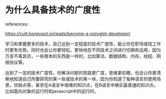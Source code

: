 # 为什么具备技术的广度性

references:

https://cult.honeypot.io/reads/become-a-polyglot-developer/

学习和掌握更多的技术，自己达到一定程度的技术广度性，能让你在职场或找工作时更有优势。同时也会让你更轻松、更快地在不同技术之间进行切换和运用，因为万变不离其宗，一些根本的东西是一样的，比如算法、数据结构、内存、线程、网络协议等。

达到了一定的技术广度性，你解决问题的思路更广度，思维更前瞻，也会让你更清晰地知道自己所要研究的某一些或技术的某一块，因为你知道了每种语言的使用场景，优缺点等，甚至在A语言中很难的知识点，在B语言中确实最普通的知识点。比如面向对象的运行时和javascript中的运行时。
